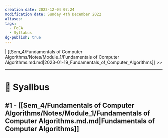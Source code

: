 ```yaml
---
creation date: 2022-12-04 07:24
modification date: Sunday 4th December 2022
aliases: 
tags:
  - FoCA
  - Syllabus
dg-publish: true
---
```


| [[Sem_4/Fundamentals of Computer Algorithms/Notes/Module_1/Fundamentals of Computer Algorithms.md.md|2023-01-19_Fundamentals_of_Computer_Algorithms]] >>

---
# 📕 Syallbus

##  #1 - [[Sem_4/Fundamentals of Computer Algorithms/Notes/Module_1/Fundamentals of Computer Algorithms.md.md|Fundamentals of Computer Algorithms]]
